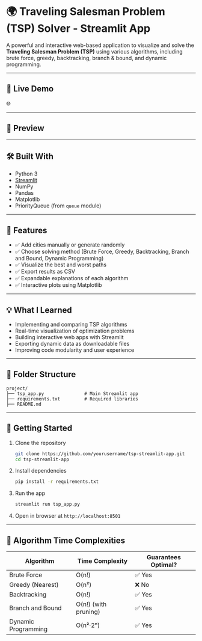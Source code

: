 # 🌍 Traveling Salesman Problem (TSP) Solver - Streamlit App

A powerful and interactive web-based application to visualize and solve the **Traveling Salesman Problem (TSP)** using various algorithms, including brute force, greedy, backtracking, branch & bound, and dynamic programming.

---

## 🔗 Live Demo  
🌐 

---

## 📸 Preview  


---

## 🛠️ Built With

- Python 3  
- [Streamlit](https://streamlit.io/)  
- NumPy  
- Pandas  
- Matplotlib  
- PriorityQueue (from `queue` module)

---

## 📂 Features

- ✅ Add cities manually or generate randomly  
- ✅ Choose solving method (Brute Force, Greedy, Backtracking, Branch and Bound, Dynamic Programming)  
- ✅ Visualize the best and worst paths  
- ✅ Export results as CSV  
- ✅ Expandable explanations of each algorithm  
- ✅ Interactive plots using Matplotlib  

---

## 💡 What I Learned

- Implementing and comparing TSP algorithms  
- Real-time visualization of optimization problems  
- Building interactive web apps with Streamlit  
- Exporting dynamic data as downloadable files  
- Improving code modularity and user experience  

---

## 📁 Folder Structure

```
project/
├── tsp_app.py               # Main Streamlit app
├── requirements.txt         # Required libraries
├── README.md
```

---

## 🚀 Getting Started

1. Clone the repository  
   ```bash
   git clone https://github.com/yourusername/tsp-streamlit-app.git
   cd tsp-streamlit-app
   ```

2. Install dependencies  
   ```bash
   pip install -r requirements.txt
   ```

3. Run the app  
   ```bash
   streamlit run tsp_app.py
   ```

4. Open in browser at `http://localhost:8501`

---

## 🧠 Algorithm Time Complexities

| Algorithm           | Time Complexity        | Guarantees Optimal? |
|---------------------|------------------------|----------------------|
| Brute Force         | O(n!)                  | ✅ Yes               |
| Greedy (Nearest)    | O(n²)                  | ❌ No                |
| Backtracking        | O(n!)                  | ✅ Yes               |
| Branch and Bound    | O(n!) (with pruning)   | ✅ Yes               |
| Dynamic Programming | O(n²·2ⁿ)               | ✅ Yes               |



